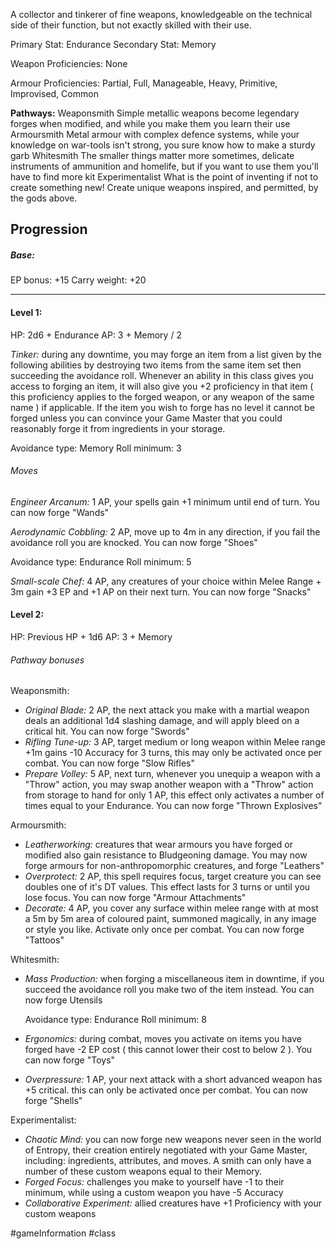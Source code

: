 A collector and tinkerer of fine weapons, knowledgeable on the technical side of their function, but not exactly skilled with their use.

Primary Stat: Endurance
Secondary Stat: Memory

Weapon Proficiencies: None

Armour Proficiencies: Partial, Full, Manageable, Heavy, Primitive, Improvised, Common

**Pathways:**
Weaponsmith
	Simple metallic weapons become legendary forges when modified, and while you make them you learn their use
Armoursmith
	Metal armour with complex defence systems, while your knowledge on war-tools isn't strong, you sure know how to make a sturdy garb
Whitesmith
	The smaller things matter more sometimes, delicate instruments of ammunition and homelife, but if you want to use them you'll have to find more kit
Experimentalist
	What is the point of inventing if not to create something new! Create unique weapons inspired, and permitted, by the gods above.

## Progression

##### Base:
EP bonus: +15
Carry weight: +20

---
#### Level 1:

HP: 2d6 + Endurance
AP: 3 + Memory / 2

*Tinker:* during any downtime, you may forge an item from a list given by the following abilities by destroying two items from the same item set then succeeding the avoidance roll. Whenever an ability in this class gives you access to forging an item, it will also give you +2 proficiency in that item ( this proficiency applies to the forged weapon, or any weapon of the same name ) if applicable. If the item you wish to forge has no level it cannot be forged unless you can convince your Game Master that you could reasonably forge it from ingredients in your storage.

Avoidance type: Memory
Roll minimum: 3
###### Moves
*Engineer Arcanum:* 1 AP, your spells gain +1 minimum until end of turn. You can now forge "Wands"

*Aerodynamic Cobbling:* 2 AP, move up to 4m in any direction, if you fail the avoidance roll you are knocked. You can now forge "Shoes"

Avoidance type: Endurance
Roll minimum: 5

*Small-scale Chef:* 4 AP, any creatures of your choice within Melee Range + 3m gain +3 EP and +1 AP on their next turn. You can now forge "Snacks"

#### Level 2:

HP: Previous HP + 1d6
AP: 3 + Memory

###### Pathway bonuses

Weaponsmith: 
- *Original Blade:* 2 AP, the next attack you make with a martial weapon deals an additional 1d4 slashing damage, and will apply bleed on a critical hit. You can now forge "Swords"
- *Rifling Tune-up:* 3 AP, target medium or long weapon within Melee range +1m gains -10 Accuracy for 3 turns, this may only be activated once per combat. You can now forge "Slow Rifles"
- *Prepare Volley:* 5 AP, next turn, whenever you unequip a weapon with a "Throw" action, you may swap another weapon with a "Throw" action from storage to hand for only 1 AP, this effect only activates a number of times equal to your Endurance. You can now forge "Thrown Explosives"

Armoursmith:
- *Leatherworking:* creatures that wear armours you have forged or modified also gain resistance to Bludgeoning damage. You may now forge armours for non-anthropomorphic creatures, and forge "Leathers"
- *Overprotect:* 2 AP, this spell requires focus, target creature you can see doubles one of it's DT values. This effect lasts for 3 turns or until you lose focus. You can now forge "Armour Attachments"
- *Decorate:* 4 AP, you cover any surface within melee range with at most a 5m by 5m area of coloured paint, summoned magically, in any image or style you like. Activate only once per combat. You can now forge "Tattoos"

Whitesmith:
- *Mass Production:* when forging a miscellaneous item in downtime, if you succeed the avoidance roll you make two of the item instead. You can now forge Utensils

  Avoidance type: Endurance
  Roll minimum: 8
- *Ergonomics:* during combat, moves you activate on items you have forged have -2 EP cost ( this cannot lower their cost to below 2 ). You can now forge "Toys"
- *Overpressure:* 1 AP, your next attack with a short advanced weapon has +5 critical. this can only be activated once per combat. You can now forge "Shells"

Experimentalist:
- *Chaotic Mind:* you can now forge new weapons never seen in the world of Entropy, their creation entirely negotiated with your Game Master, including: ingredients, attributes, and moves. A smith can only have a number of these custom weapons equal to their Memory.
- *Forged Focus:* challenges you make to yourself have -1 to their minimum, while using a custom weapon you have -5 Accuracy
- *Collaborative Experiment:* allied creatures have +1 Proficiency with your custom weapons

#gameInformation #class